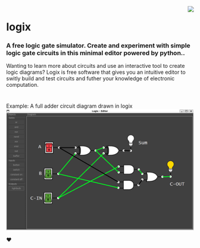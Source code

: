 <img src="https://www.python.org/static/community_logos/python-powered-w-140x56.png" align="right" />

# logix 
<h3>A free logic gate simulator. Create and experiment with simple logic gate circuits in this minimal editor powered by python..</h3>
<p></p>
Wanting to learn more about circuits and use an interactive tool to create logic diagrams?
Logix is free software that gives you an intuitive editor to switly build and test circuits and futher your knowledge of electronic computation.

#
Example: A full adder circuit diagram drawn in logix
<img src="assets/screenshot.png">

❤️
